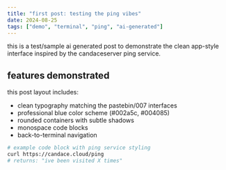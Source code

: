 ```yaml
---
title: "first post: testing the ping vibes"
date: 2024-08-25
tags: ["demo", "terminal", "ping", "ai-generated"]
---
```


this is a test/sample ai generated post to demonstrate the clean app-style interface inspired by the candaceserver ping service.

## features demonstrated

this post layout includes:

- clean typography matching the pastebin/007 interfaces
- professional blue color scheme (#002a5c, #004085)
- rounded containers with subtle shadows
- monospace code blocks
- back-to-terminal navigation

```bash
# example code block with ping service styling
curl https://candace.cloud/ping
# returns: "ive been visited X times"
```
